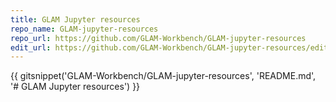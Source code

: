 ```yaml
---
title: GLAM Jupyter resources
repo_name: GLAM-jupyter-resources
repo_url: https://github.com/GLAM-Workbench/GLAM-jupyter-resources
edit_url: https://github.com/GLAM-Workbench/GLAM-jupyter-resources/edit/main/README.md
---
```


{{ gitsnippet('GLAM-Workbench/GLAM-jupyter-resources', 'README.md', '# GLAM Jupyter resources') }}

